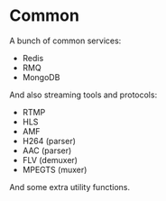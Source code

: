 # Common

A bunch of common services:

- Redis
- RMQ
- MongoDB

And also streaming tools and protocols:

- RTMP
- HLS
- AMF
- H264 (parser)
- AAC (parser)
- FLV (demuxer)
- MPEGTS (muxer)

And some extra utility functions.
